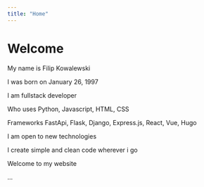 ```yaml
---
title: "Home"
---
```

# Welcome

My name is Filip Kowalewski

I was born on January 26, 1997

I am fullstack developer

Who uses Python, Javascript, HTML, CSS

Frameworks FastApi, Flask, Django, Express.js, React, Vue, Hugo

I am open to new technologies

I create simple and clean code wherever i go

Welcome to my website

...
